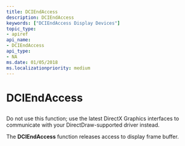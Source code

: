 ```yaml
---
title: DCIEndAccess
description: DCIEndAccess
keywords: ["DCIEndAccess Display Devices"]
topic_type:
- apiref
api_name:
- DCIEndAccess
api_type:
- NA
ms.date: 01/05/2018
ms.localizationpriority: medium
---
```


# DCIEndAccess


## <span id="ddk_dciendaccess_gg"></span><span id="DDK_DCIENDACCESS_GG"></span>


Do not use this function; use the latest DirectX Graphics interfaces to communicate with your DirectDraw-supported driver instead.

The **DCIEndAccess** function releases access to display frame buffer.

 

 





